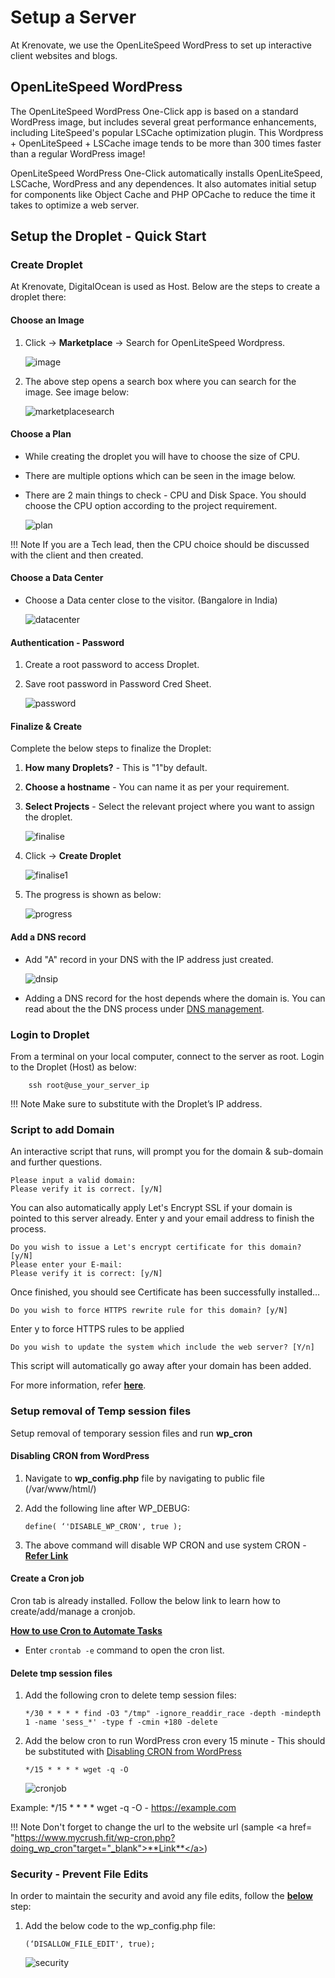 #   **Setup a Server**

At Krenovate, we use the OpenLiteSpeed WordPress to set up interactive client websites and blogs.

##  **OpenLiteSpeed WordPress**

The OpenLiteSpeed WordPress One-Click app is based on a standard WordPress image, but includes several great performance enhancements, including LiteSpeed's popular LSCache optimization plugin. This Wordpress + OpenLiteSpeed + LSCache image tends to be more than 300 times faster than a regular WordPress image!

OpenLiteSpeed WordPress One-Click automatically installs OpenLiteSpeed, LSCache, WordPress and any dependences. It also automates initial setup for components like Object Cache and PHP OPCache to reduce the time it takes to optimize a web server.


## **Setup the Droplet - Quick Start**

###    **Create Droplet**

At Krenovate, DigitalOcean is used as Host. Below are the steps to create a droplet there:

####    **Choose an Image** 

1.    Click -> **Marketplace** -> Search for OpenLiteSpeed Wordpress.     

      ![image](images\image.jpg)

2.    The above step opens  a search box where you can search for the image. See image below:
 

      ![marketplacesearch](images\marketplacesearch.jpg)

####    **Choose a Plan**

* While creating the droplet you will have to choose the size of CPU.
* There are multiple options which can be seen in the image below.
* There are 2 main things to check - CPU and Disk Space. You should choose the CPU option according to the project requirement. 

  ![plan](images\plan.jpg)

!!! Note
    If you are a Tech lead, then the CPU choice should be discussed with the client and then created.

####    **Choose a Data Center**

* Choose a Data center close to the visitor. (Bangalore in India)

    ![datacenter](images\datacenter.jpg)

####    **Authentication - Password**

1.  Create a root password to access Droplet.
2.  Save root password in Password Cred Sheet.

    ![password](images\password.jpg)


####    **Finalize & Create**

Complete the below steps to finalize the Droplet:

1. **How many Droplets?** - This is "1"by default.
2. **Choose a hostname** - You can name it as per your requirement.
3. **Select Projects** - Select the relevant project where you want to assign the droplet.

    ![finalise](images\finalise.jpg)

4. Click -> **Create Droplet**

    ![finalise1](images\finalise1.jpg)

5. The progress is shown as below:

    ![progress](images\progress.jpg)


####    **Add a DNS record**

* Add "A" record in your DNS with the IP address just created.

    ![dnsip](images\dnsip.jpg)
  
* Adding a DNS record for the host depends where the domain is. You can read about the the DNS process under [DNS management](DNS-Management.md).

###    **Login to Droplet**

From a terminal on your local computer, connect to the server as root. Login to the Droplet (Host) as below:

        ssh root@use_your_server_ip

!!! Note 
    Make sure to substitute with the Droplet’s IP address.


###    **Script to add Domain**

An interactive script that runs, will prompt you for the domain & sub-domain and further questions.

    Please input a valid domain:
    Please verify it is correct. [y/N]

You can also automatically apply Let's Encrypt SSL if your domain is pointed to this server already. Enter y and your email address to finish the process.

    Do you wish to issue a Let's encrypt certificate for this domain? [y/N]
    Please enter your E-mail:
    Please verify it is correct: [y/N]


Once finished, you should see Certificate has been successfully installed…

    Do you wish to force HTTPS rewrite rule for this domain? [y/N]

Enter y to force HTTPS rules to be applied

    Do you wish to update the system which include the web server? [Y/n]

This script will automatically go away after your domain has been added.

For more information, refer <a href= "https://marketplace.digitalocean.com/apps/openlitespeed-wordpress" target="_blank">**here**</a>.

### **Setup removal of Temp session files**

Setup removal of temporary session files and run **wp_cron**

####    **Disabling CRON from WordPress**

1.  Navigate to **wp_config.php** file by navigating to public file (/var/www/html/)
2.  Add the following line after WP_DEBUG:

        define( ‘'DISABLE_WP_CRON', true );

3. The above command will disable WP CRON and use system CRON - <a href= "https://kinsta.com/knowledgebase/disable-wp-cron/#disable-wp-cron" target="_blank">**Refer Link**</a>

#### **Create a Cron job**

Cron tab is already installed. Follow the below link to learn how to create/add/manage a cronjob.

<a href= "https://www.digitalocean.com/community/tutorials/how-to-use-cron-to-automate-tasks-ubuntu-1804" target="_blank">**How to use Cron to Automate Tasks**</a>

-   Enter  `crontab -e` command to open the cron list.

####    **Delete tmp session files**

1.  Add the following cron to delete temp session files:

        */30 * * * * find -O3 "/tmp" -ignore_readdir_race -depth -mindepth 1 -name 'sess_*' -type f -cmin +180 -delete

2.  Add the below cron to run WordPress cron every 15 minute - This should be substituted with [Disabling CRON from WordPress](#disabling-cron-from-wordpress)

        */15 * * * * wget -q -O

    ![cronjob](images\cronjob.jpg)

Example: */15 * * * * wget -q -O - https://example.com

!!! Note
    Don't forget to change the url to the website url (sample <a href= "https://www.mycrush.fit/wp-cron.php?doing_wp_cron"target="_blank">**Link**</a>)



### **Security - Prevent File Edits**

In order to maintain the security and avoid any file edits, follow the <a href="https://www.isitwp.com/disable-editors-and-plugin-modifications-entirely/" target="_blank">**below**</a> step:

1.  Add the below code to the wp_config.php file:

        (‘DISALLOW_FILE_EDIT', true);

    ![security](images\security.jpg)












